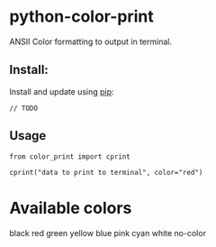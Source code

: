 # python-color-print
ANSII Color formatting to output in terminal.

## Install:

Install and update using [pip](https://pip.pypa.io/en/stable/quickstart/):

```
// TODO
```

## Usage

```
from color_print import cprint

cprint("data to print to terminal", color="red")
```

# Available colors
black
red
green
yellow
blue
pink
cyan
white
no-color